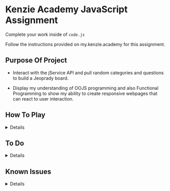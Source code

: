# Kenzie Academy JavaScript Assignment

Complete your work inside of `code.js`

Follow the instructions provided on my.kenzie.academy for this assignment.


## Purpose Of Project

- Interact with the jService API and pull random categories and questions to build a Jeoprady board.

- Display my understanding of OOJS programming and also Functional Programming to show my ability to create responsive webpages that can react to user interaction.

## How To Play
<details>
- Enter a player name and load a randomized Jeoprady board.

- Click any value on the board under a desired category and answer the question.

- Game will keep track of your score and show you the correct answer at the end.

- A Show Answer button helps users solve a clue.

- Race the timer, if it runs out you'll lose points!

- Don't worry about Punctuation,Captialization or Spacing for the answers. 
</details>

## To Do
<details>
- Display the proper question values in ascending order 100-600

- When player presses new game, just refresh board and keep the player object intact if possible.

- Implement the timer function to count down from 30 to 0 and then once it hits 0, the player loses money if no answer has been given. Pass to player 2 once Two Player is implemented. -- Paritally Done

- Work on the Double Jeoprady function so we can have a few values get doubled based on a set chance.

- Add some animations and make mobile friendly.

- Align my code with standard.js code style.

- Remove puncuation from the answers so the user doesn't need to worry about ". -, ', etc. - Done

- Get rid of repeated questions on the board.

- Add double Jeoprady logic.

- Fix the makeRows function inside of boardLogic and make it into a few seperate functions for better readibility.

- Break out the boardLogic file into another file or more functions. Too verbose.
</details>

## Known Issues
<details>
- Repeated questions on the board.

- Values are not 100-600 like a normal jeoprady board.

- Sometimes the board does load a full 6 questions for each category.

- When player loses, board still reloads.

- The timer sometimes wont go away after a question. Fix in progress.
</details>
